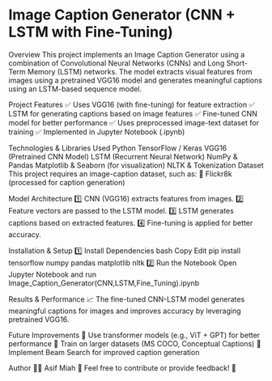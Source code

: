# Image Caption Generator (CNN + LSTM with Fine-Tuning)
Overview
This project implements an Image Caption Generator using a combination of Convolutional Neural Networks (CNNs) and Long Short-Term Memory (LSTM) networks. The model extracts visual features from images using a pretrained VGG16 model and generates meaningful captions using an LSTM-based sequence model.

Project Features
✅ Uses VGG16 (with fine-tuning) for feature extraction
✅ LSTM for generating captions based on image features
✅ Fine-tuned CNN model for better performance
✅ Uses preprocessed image-text dataset for training
✅ Implemented in Jupyter Notebook (.ipynb)

Technologies & Libraries Used
Python
TensorFlow / Keras
VGG16 (Pretrained CNN Model)
LSTM (Recurrent Neural Network)
NumPy & Pandas
Matplotlib & Seaborn (for visualization)
NLTK & Tokenization
Dataset
This project requires an image-caption dataset, such as:
📌 Flickr8k (processed for caption generation)

Model Architecture
1️⃣ CNN (VGG16) extracts features from images.
2️⃣ Feature vectors are passed to the LSTM model.
3️⃣ LSTM generates captions based on extracted features.
4️⃣ Fine-tuning is applied for better accuracy.

Installation & Setup
1️⃣ Install Dependencies
bash
Copy
Edit
pip install tensorflow numpy pandas matplotlib nltk
2️⃣ Run the Notebook
Open Jupyter Notebook and run Image_Caption_Generator(CNN,LSTM,Fine_Tuning).ipynb

Results & Performance
📈 The fine-tuned CNN-LSTM model generates meaningful captions for images and improves accuracy by leveraging pretrained VGG16.

Future Improvements
🔹 Use transformer models (e.g., ViT + GPT) for better performance
🔹 Train on larger datasets (MS COCO, Conceptual Captions)
🔹 Implement Beam Search for improved caption generation

Author
👨‍💻 Asif Miah
📩 Feel free to contribute or provide feedback! 🚀

